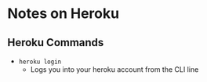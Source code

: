 # Notes on Heroku

## Heroku Commands
* `heroku login`
	* Logs you into your heroku account from the CLI line
	
